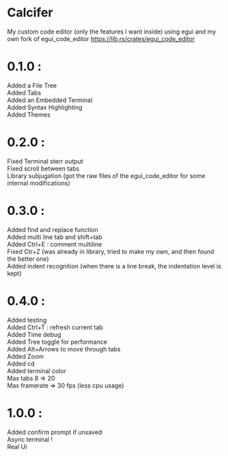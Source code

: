 # Calcifer

My custom code editor (only the features I want inside) using egui and my own fork of egui_code_editor https://lib.rs/crates/egui_code_editor

# 0.1.0 :

Added a File Tree  
Added Tabs  
Added an Embedded Terminal  
Added Syntax Highlighting  
Added Themes  

# 0.2.0 :

Fixed Terminal sterr output  
Fixed scroll between tabs  
Library subjugation (got the raw files of the egui_code_editor for some internal modifications)  

# 0.3.0 :

Added find and replace function  
Added multi line tab and shift+tab  
Added Ctrl+E : comment multiline  
Fixed Ctr+Z (was already in library, tried to make my own, and then found the better one)  
Added indent recognition (when there is a line break, the indentation level is kept)  


# 0.4.0 :

Added testing  
Added Ctrl+T : refresh current tab  
Added Time debug  
Added Tree toggle for performance  
Added Alt+Arrows to move through tabs  
Added Zoom  
Added cd  
Added terminal color  
Max tabs 8 => 20  
Max framerate => 30 fps (less cpu usage)  

# 1.0.0 :

Added confirm prompt if unsaved  
Async terminal !  
Real Ui  